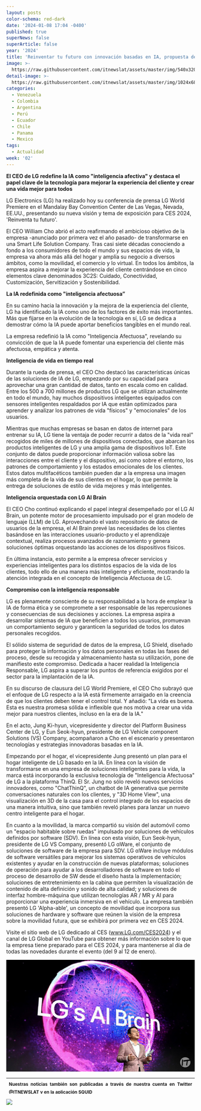 ```yaml
---
layout: posts
color-schema: red-dark
date: '2024-01-08 17:04 -0400'
published: true
superNews: false
superArticle: false
year: '2024'
title: 'Reinventar tu futuro con innovación basadas en IA, propuesta de LG'
image: >-
  https://raw.githubusercontent.com/itnewslat/assets/master/img/540x320/LG-CES-p.jpg
detail-image: >-
  https://raw.githubusercontent.com/itnewslat/assets/master/img/1024x680/LG-CES-g.jpg
categories:
  - Venezuela
  - Colombia
  - Argentina
  - Perú
  - Ecuador
  - Chile
  - Panama
  - Mexico
tags:
  - Actualidad
week: '02'
---
```

**El CEO de LG redefine la IA como "inteligencia afectiva" y destaca el papel clave de la tecnología para mejorar la experiencia del cliente y crear una vida mejor para todos**

LG Electronics (LG) ha realizado hoy su conferencia de prensa LG World Premiere en el Mandalay Bay Convention Center de Las Vegas, Nevada, EE.UU., presentando su nueva visión y tema de exposición para CES 2024, 'Reinventa tu futuro'.

El CEO William Cho abrió el acto reafirmando el ambicioso objetivo de la empresa -anunciado por primera vez el año pasado- de transformarse en una Smart Life Solution Company. Tras casi siete décadas conociendo a fondo a los consumidores de todo el mundo y sus espacios de vida, la empresa va ahora más allá del hogar y amplía su negocio a diversos ámbitos, como la movilidad, el comercio y lo virtual. En todos los ámbitos, la empresa aspira a mejorar la experiencia del cliente centrándose en cinco elementos clave denominados 3C2S: Cuidado, Conectividad, Customización, Servitización y Sostenibilidad.

**La IA redefinida como "inteligencia afectuosa”**

En su camino hacia la innovación y la mejora de la experiencia del cliente, LG ha identificado la IA como uno de los factores de éxito más importantes. Más que fijarse en la evolución de la tecnología en sí, LG se dedica a demostrar cómo la IA puede aportar beneficios tangibles en el mundo real.

La empresa redefinió la IA como "Inteligencia Afectuosa", revelando su convicción de que la IA puede fomentar una experiencia del cliente más afectuosa, empática y atenta.

**Inteligencia de vida en tiempo real**

Durante la rueda de prensa, el CEO Cho destacó las características únicas de las soluciones de IA de LG, empezando por su capacidad para aprovechar una gran cantidad de datos, tanto en escala como en calidad. Entre los 500 a 700 millones de productos LG que se utilizan actualmente en todo el mundo, hay muchos dispositivos inteligentes equipados con sensores inteligentes respaldados por IA que están optimizados para aprender y analizar los patrones de vida "físicos" y "emocionales" de los usuarios.

Mientras que muchas empresas se basan en datos de internet para entrenar su IA, LG tiene la ventaja de poder recurrir a datos de la "vida real" recogidos de miles de millones de dispositivos conectados, que abarcan los productos inteligentes de LG y una amplia gama de dispositivos IoT. Este conjunto de datos puede proporcionar información valiosa sobre las interacciones entre el cliente y el dispositivo, así como sobre el entorno, los patrones de comportamiento y los estados emocionales de los clientes. Estos datos multifacéticos también pueden dar a la empresa una imagen más completa de la vida de sus clientes en el hogar, lo que permite la entrega de soluciones de estilo de vida mejores y más inteligentes.

**Inteligencia orquestada con LG AI Brain**

El CEO Cho continuó explicando el papel integral desempeñado por el LG AI Brain, un potente motor de procesamiento impulsado por el gran modelo de lenguaje (LLM) de LG. Aprovechando el vasto repositorio de datos de usuarios de la empresa, el AI Brain prevé las necesidades de los clientes basándose en las interacciones usuario-producto y el aprendizaje contextual, realiza procesos avanzados de razonamiento y genera soluciones óptimas orquestando las acciones de los dispositivos físicos.

En última instancia, esto permite a la empresa ofrecer servicios y experiencias inteligentes para los distintos espacios de la vida de los clientes, todo ello de una manera más inteligente y eficiente, mostrando la atención integrada en el concepto de Inteligencia Afectuosa de LG.

**Compromiso con la inteligencia responsable**

LG es plenamente consciente de su responsabilidad a la hora de emplear la IA de forma ética y se compromete a ser responsable de las repercusiones y consecuencias de sus decisiones y acciones. La empresa aspira a desarrollar sistemas de IA que beneficien a todos los usuarios, promuevan un comportamiento seguro y garanticen la seguridad de todos los datos personales recogidos.

El sólido sistema de seguridad de datos de la empresa, LG Shield, diseñado para proteger la información y los datos personales en todas las fases del proceso, desde su recogida y almacenamiento hasta su utilización, pone de manifiesto este compromiso. Dedicada a hacer realidad la Inteligencia Responsable, LG aspira a superar los puntos de referencia exigidos por el sector para la implantación de la IA.

En su discurso de clausura del LG World Premiere, el CEO Cho subrayó que el enfoque de LG respecto a la IA está firmemente arraigado en la creencia de que los clientes deben tener el control total. Y añadió: "La vida es buena. Esta es nuestra promesa sólida e inflexible que nos motiva a crear una vida mejor para nuestros clientes, incluso en la era de la IA."

En el acto, Jung Ki-hyun, vicepresidente y director del Platform Business Center de LG, y Eun Seok-hyun, presidente de LG Vehicle component Solutions (VS) Company, acompañaron a Cho en el escenario y presentaron tecnologías y estrategias innovadoras basadas en la IA.

Empezando por el hogar, el vicepresidente Jung presentó un plan para el hogar inteligente de LG basado en la IA. En línea con la visión de transformarse en una empresa de soluciones inteligentes para la vida, la marca está incorporando la exclusiva tecnología de "Inteligencia Afectuosa" de LG a la plataforma ThinQ. El Sr. Jung no sólo reveló nuevos servicios innovadores, como "ChatThinQ", un chatbot de IA generativa que permite conversaciones naturales con los clientes, y "3D Home View", una visualización en 3D de la casa para el control integrado de los espacios de una manera intuitiva, sino que también reveló planes para lanzar un nuevo centro inteligente para el hogar.

En cuanto a la movilidad, la marca compartió su visión del automóvil como un "espacio habitable sobre ruedas" impulsado por soluciones de vehículos definidos por software (SDV). En línea con esta visión, Eun Seok-hyun, presidente de LG VS Company, presentó LG αWare, el conjunto de soluciones de software de la empresa para SDV. LG αWare incluye módulos de software versátiles para mejorar los sistemas operativos de vehículos existentes y ayudar en la construcción de nuevas plataformas; soluciones de operación para ayudar a los desarrolladores de software en todo el proceso de desarrollo de SW desde el diseño hasta la implementación; soluciones de entretenimiento en la cabina que permiten la visualización de contenido de alta definición y sonido de alta calidad; y soluciones de interfaz hombre-máquina que utilizan tecnologías AR / MR y AI para proporcionar una experiencia inmersiva en el vehículo. La empresa también presentó LG 'Alpha-able', un concepto de movilidad que incorpora sus soluciones de hardware y software que reúnen la visión de la empresa sobre la movilidad futura, que se exhibirá por primera vez en CES 2024.

Visite el sitio web de LG dedicado al CES (www.LG.com/CES2024) y el canal de LG Global en YouTube para obtener más información sobre lo que la empresa tiene preparado para el CES 2024, y para mantenerse al día de todas las novedades durante el evento (del 9 al 12 de enero).

![](https://raw.githubusercontent.com/itnewslat/assets/master/img/540x320/LG-CES-p.jpg)

<table style="height: 42px;" width="569">
<tbody>
<tr>
<td style="text-align: justify;"><sub><strong>Nuestras noticias también son publicadas a través de nuestra cuenta en Twitter <a href="https://twitter.com/itnewslat?lang=es">@ITNEWSLAT</a> y en la aplicación <a href="https://squidapp.co/en/">SQUID</a></strong></sub></td>
</tr>
</tbody>
</table>

<img src="https://tracker.metricool.com/c3po.jpg?hash=56f88a41e39ab42c063cc51676587a04"/>